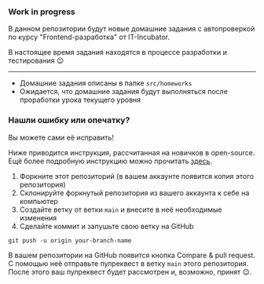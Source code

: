 ### Work in progress

В данном репозитории будут новые домашние задания с автопроверкой по курсу "Frontend-разработка" от IT-Incubator.

В настоящее время задания находятся в процессе разработки и тестирования 😉

___
- Домашние задания описаны в папке `src/homeworks`
- Ожидается, что домашние задания будут выполняться после проработки урока текущего уровня



### Нашли ошибку или опечатку?
Вы можете сами её исправить!

Ниже приводится инструкция, рассчитанная на новичков в open-source. Ещё более подробную инструкцию можно прочитать [здесь](https://github.com/firstcontributions/first-contributions).

1. Форкните этот репозиторий (в вашем аккаунте появится копия этого репозитория)
2. Склонируйте форкнутый репозитория из вашего аккаунта к себе на компьютер 
3. Создайте ветку от ветки `main` и внесите в неё необходимые изменения 
4. Сделайте коммит и запушьте свою ветку на GitHub

`git push -u origin your-branch-name`

В вашем репозитории на GitHub появится кнопка Compare & pull request. С помощью неё отправьте пулреквест в ветку `main` этого репозитория. После этого ваш пулреквест будет рассмотрен и, возможно, принят 😉.
